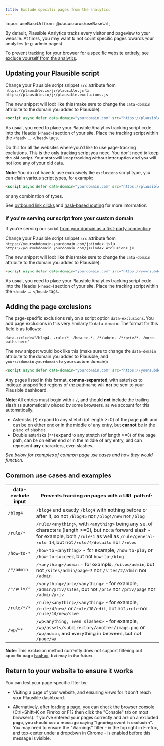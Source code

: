 ```yaml
---
title: Exclude specific pages from the analytics
---
```


import useBaseUrl from '@docusaurus/useBaseUrl';

By default, Plausible Analytics tracks every visitor and pageview to your website. At times, you may want to not count specific pages towards your analytics (e.g. admin pages).

To prevent tracking for your browser for a specific website entirely, see [exclude yourself from the analytics](/excluding).

## Updating your Plausible script

Change your Plausible script snippet `src` attribute from `https://plausible.io/js/plausible.js` to `https://plausible.io/js/plausible.exclusions.js`

The new snippet will look like this (make sure to change the `data-domain` attribute to the domain you added to Plausible):

```html
<script async defer data-domain="yourdomain.com" src="https://plausible.io/js/plausible.exclusions.js"></script>
```

As usual, you need to place your Plausible Analytics tracking script code into the Header (`<head>`) section of your site. Place the tracking script within the `<head> … </head>` tags.

Do this for all the websites where you'd like to use page-tracking exclusions. This is the only tracking script you need. You don't need to keep the old script. Your stats will keep tracking without intteruption and you will not lose any of your old data.

**Note**: You do not have to use exclusively the `exclusions` script type, you can chain various script types, for example:

```html
<script async defer data-domain="yourdomain.com" src="https://plausible.io/js/plausible.hash.exclusions.outbound-links.js"></script>
```

or any combination of types.

See [outbound link clicks](outbound-link-click-tracking.md) and [hash-based routing](hash-based-routing.md) for more information.

### If you're serving our script from your custom domain

If you're serving our script [from your domain as a first-party connection](custom-domain.md):

Change your Plausible script snippet `src` attribute from `https://yoursubdomain.yourdomain.com/js/index.js` to `https://yoursubdomain.yourdomain.com/js/index.exclusions.js`

The new snippet will look like this (make sure to change the `data-domain` attribute to the domain you added to Plausible):

```html
<script async defer data-domain="yourdomain.com" src="https://yoursubdomain.yourdomain.com/js/index.exclusions.js"></script>
```

As usual, you need to place your Plausible Analytics tracking script code into the Header (`<head>`) section of your site. Place the tracking script within the `<head> … </head>` tags.

## Adding the page exclusions

The page-specific exclusions rely on a script option `data-exclusions`. You add page exclusions in this very similarly to `data-domain`. The format for this field is as follows:

```
data-exclude="/blog4, /rule/*, /how-to-*, /*/admin, /*/priv/*, /more-paths-here"
```

The new snippet would look like this (make sure to change the `data-domain` attribute to the domain you added to Plausible, and `yoursubdomain.yourdomain` to your custom domain):

```html
<script async defer data-domain="yourdomain.com" src="https://yoursubdomain.yourdomain.com/js/index.exclusions.js" data-exclude="/blog4, /rule/*, /how-to-*, /*/admin, /*/priv/*, /more-paths-here"></script>
```

Any pages listed in this format, **comma-separated**, with asterisks to indicate unspecified regions of the pathname will **not** be sent to your Plausible dashboard.

**Note**: All entries must begin with a `/`, and should **not** include the trailing slash as automatically placed by some browsers, as we account for this automatically.

- Asterisks (`*`) expand to any stretch (of length >=0) of the page path and can be on either end or in the middle of any entry, but **cannot** be in the place of slashes.
- Double asterisks (`**`) expand to any stretch (of length >=0) of the page path, can be on either end or in the middle of any entry, and can represent **any** characters, even slashes.

*See below for examples of common page use cases and how they would function.*

## Common use cases and examples

| data-exclude input | Prevents tracking on pages with a URL path of: |
| ------------- | ------------- |
| `/blog4` | `/blog4` and exactly `/blog4` with nothing before or after it, so not `/blog45` nor `/blog4/new` nor `/blog` |
| `/rule/*` | `/rule/<anything>`, with `<anything>` being any set of characters (length >=0), but not a forward slash - for example, both `/rule/1` as well as `/rule/general-rule-14`, but not `/rule/4/details` nor `/rules` |
| `/how-to-*` | `/how-to-<anything>` - for example, `/how-to-play` or `/how-to-succeed`, but not `how-to-/blog` |
| `/*/admin` | `/<anything>/admin` - for example, `/sites/admin`, but not `/sites/admin/page-2` nor `/sites/2/admin` nor `/admin` |
| `/*/priv/*` | `/<anything>/priv/<anything>` - for example, `/admin/priv/sites`, but not `/priv` nor `/priv/page` nor `/admin/priv` |
| `/rule/*/*` | `/rule/<anything>/<anything>` - for example, `/rule/4/new/` or `/rule/10/edit`, but not `/rule` nor `/rule/10/new/save` |
| `/wp/**` | `/wp<anything, even slashes>` - for example, `/wp/assets/subdirectory/another/image.png` or `/wp/admin`, and everything in between, but not `/page/wp`

**Note**: This exclusion method currently does not support filtering out specific page [hashes](hash-based-routing.md), but may in the future.

## Return to your website to ensure it works

You can test your page-specific filter by:

* Visiting a page of your website, and ensuring views for it don't reach your Plausible dashboard.

* Alternatively, after loading a page, you can check the browser console (Ctrl+Shift+K on Firefox or F12 then click the "Console" tab on most browsers). If you've entered your pages correctly and are on a excluded page, you should see a message saying "Ignoring event in exclusion". You may need to ensure the "Warnings" filter - in the top right in Firefox, and top-center under a dropdown in Chrome - is enabled before this message is visible.
